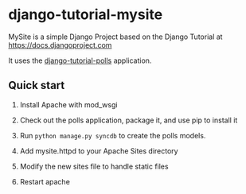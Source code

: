 django-tutorial-mysite
======================

MySite is a simple Django Project based on the Django Tutorial at https://docs.djangoproject.com

It uses the [django-tutorial-polls](https://github.com/crias/django-tutorial-polls) application.


Quick start
-----------

1. Install Apache with mod_wsgi

2. Check out the polls application, package it, and use pip to install it

3. Run `python manage.py syncdb` to create the polls models.

4. Add mysite.httpd to your Apache Sites directory

5. Modify the new sites file to handle static files

6. Restart apache

